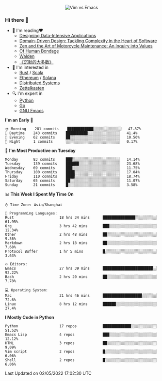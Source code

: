 <p align="center">
    <img src="https://gist.githubusercontent.com/coldnight/e696baffb094e71c96cb302118878eae/raw/40ea5053a6f66cc65f90f437e4173497da225958/banner.gif" alt="Vim vs Emacs" />
</p>

### Hi there 👋

- 📖 I'm reading❤️
    + [Designing Data-Intensive Applications](https://www.oreilly.com/library/view/designing-data-intensive-applications/9781491903063/)
    + [Domain-Driven Design: Tackling Complexity in the Heart of Software](https://www.dddcommunity.org/book/evans_2003/)
    + [Zen and the Art of Motorcycle Maintenance: An Inquiry into Values](https://en.wikipedia.org/wiki/Zen_and_the_Art_of_Motorcycle_Maintenance)
    + [Of Human Bondage](https://en.wikipedia.org/wiki/Of_Human_Bondage)
    + [Walden](https://en.wikipedia.org/wiki/Walden)
    + [《沉默的大多数》](https://en.wikipedia.org/wiki/Silent_majority)
- 🌱 I'm interested in
    + [Rust](https://www.rust-lang.org/) / [Scala](https://www.scala-lang.org/)
    + [Ethereum](https://ethereum.org/en/) / [Solana](https://solana.com/)
	+ [Distributed Systems](https://www.linuxzen.com/notes/topics/20200320174417_%E5%88%86%E5%B8%83%E5%BC%8F/)
	+ [Zettelkasten](https://www.linuxzen.com/notes/notes/20220120080920-slip_box/)
- 🔍 I'm expert in
    + [Python](https://www.python.org/)
    + [Go](https://go.dev/)
    + [GNU Emacs](https://www.gnu.org/software/emacs/)

<!--START_SECTION:waka-->
**I'm an Early 🐤** 

```text
🌞 Morning    281 commits    ████████████░░░░░░░░░░░░░   47.87% 
🌆 Daytime    243 commits    ██████████░░░░░░░░░░░░░░░   41.4% 
🌃 Evening    62 commits     ██░░░░░░░░░░░░░░░░░░░░░░░   10.56% 
🌙 Night      1 commits      ░░░░░░░░░░░░░░░░░░░░░░░░░   0.17%

```
📅 **I'm Most Productive on Tuesday** 

```text
Monday       83 commits     ███░░░░░░░░░░░░░░░░░░░░░░   14.14% 
Tuesday      139 commits    ██████░░░░░░░░░░░░░░░░░░░   23.68% 
Wednesday    69 commits     ███░░░░░░░░░░░░░░░░░░░░░░   11.75% 
Thursday     100 commits    ████░░░░░░░░░░░░░░░░░░░░░   17.04% 
Friday       110 commits    ████░░░░░░░░░░░░░░░░░░░░░   18.74% 
Saturday     65 commits     ██░░░░░░░░░░░░░░░░░░░░░░░   11.07% 
Sunday       21 commits     █░░░░░░░░░░░░░░░░░░░░░░░░   3.58%

```


📊 **This Week I Spent My Time On** 

```text
⌚︎ Time Zone: Asia/Shanghai

💬 Programming Languages: 
Rust                     18 hrs 34 mins      ███████████████░░░░░░░░░░   61.95% 
Org                      3 hrs 42 mins       ███░░░░░░░░░░░░░░░░░░░░░░   12.34% 
Other                    2 hrs 48 mins       ██░░░░░░░░░░░░░░░░░░░░░░░   9.36% 
Markdown                 2 hrs 18 mins       ██░░░░░░░░░░░░░░░░░░░░░░░   7.68% 
Protocol Buffer          1 hr 5 mins         █░░░░░░░░░░░░░░░░░░░░░░░░   3.63%

🔥 Editors: 
Emacs                    27 hrs 39 mins      ███████████████████████░░   92.22% 
Bash                     2 hrs 20 mins       ██░░░░░░░░░░░░░░░░░░░░░░░   7.78%

💻 Operating System: 
Mac                      21 hrs 46 mins      ██████████████████░░░░░░░   72.6% 
Linux                    8 hrs 12 mins       ██████░░░░░░░░░░░░░░░░░░░   27.4%

```

**I Mostly Code in Python** 

```text
Python                   17 repos            █████████████░░░░░░░░░░░░   51.52% 
Emacs Lisp               4 repos             ███░░░░░░░░░░░░░░░░░░░░░░   12.12% 
HTML                     3 repos             ██░░░░░░░░░░░░░░░░░░░░░░░   9.09% 
Vim script               2 repos             █░░░░░░░░░░░░░░░░░░░░░░░░   6.06% 
Shell                    2 repos             █░░░░░░░░░░░░░░░░░░░░░░░░   6.06%

```



 Last Updated on 02/05/2022 17:02:30 UTC
<!--END_SECTION:waka-->
